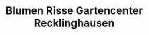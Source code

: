 ---
title: "Blumen Risse Gartencenter Recklinghausen"
url: /recklinghausen/blumen-risse-gartencenter-recklinghausen/
shop: Garten-Center
---